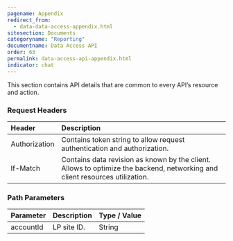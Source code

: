 ```yaml
---
pagename: Appendix
redirect_from:
  - data-data-access-appendix.html
sitesection: Documents
categoryname: "Reporting"
documentname: Data Access API
order: 63
permalink: data-access-api-appendix.html
indicator: chat
---
```


This section contains API details that are common to every API’s resource and action.

### Request Headers

| Header | Description |
| :------ | :----- |
| Authorization | Contains token string to allow request authentication and authorization. |
| If-Match | Contains data revision as known by the client. Allows to optimize the backend, networking and client resources utilization. |

### Path Parameters

| Parameter | Description | Type / Value |
| :------ | :-------- | :------ |
| accountId | LP site ID. | String  |